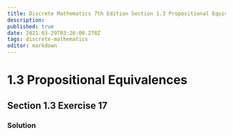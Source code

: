 ```yaml
---
title: Discrete Mathematics 7th Edition Section 1.3 Propositional Equivalences Exercises
description: 
published: true
date: 2021-03-29T03:26:00.278Z
tags: discrete-mathematics
editor: markdown
---
```


# 1.3 Propositional Equivalences

## Section 1.3 Exercise 17


### Solution